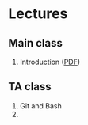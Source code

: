 # Lectures

## Main class

1. Introduction ([PDF](slides/spring2024/Lec01-course_intro_and_layout_why_test.pdf))


## TA class
1. Git and Bash
2. 

